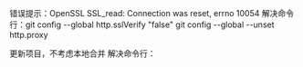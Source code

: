 错误提示：OpenSSL SSL_read: Connection was reset, errno 10054
解决命令行：git config --global http.sslVerify "false"
git config --global --unset http.proxy


更新项目，不考虑本地合并
解决命令行：

